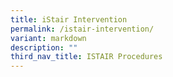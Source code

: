 ```yaml
---
title: iStair Intervention
permalink: /istair-intervention/
variant: markdown
description: ""
third_nav_title: ISTAIR Procedures
---
```

<p></p>